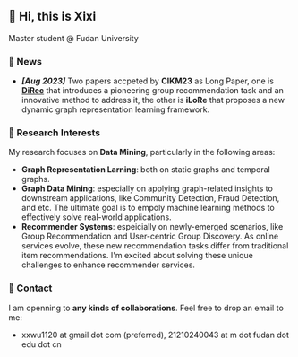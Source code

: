 
## 👋 Hi, this is Xixi

Master student @ Fudan University

### 📢 News 

* ***[Aug 2023]***  Two papers accpeted by **CIKM23** as Long Paper, one is **[DiRec](https://github.com/WxxShirley/CIKM2023DiRec)** that introduces a pioneering group recommendation task and an innovative method to address it, the other is **iLoRe** that proposes a new dynamic graph representation learning framework.



### 🌱 Research Interests

My research focuses on **Data Mining**, particularly in the following areas:

* **Graph Representation Larning**: both on static graphs and temporal graphs. 
* **Graph Data Mining**: especially on applying graph-related insights to downstream applications, like Community Detection, Fraud Detection, and etc. The ultimate goal is to empoly machine learning methods to effectively solve real-world applications.
* **Recommender Systems**: espeicially on newly-emerged scenarios, like Group Recommendation and User-centric Group Discovery. As online services evolve, these new recommendation tasks differ from traditional item recommendations. I'm excited about solving these unique challenges to enhance recommender services.


### 📮 Contact 
I am openning to **any kinds of collaborations**. Feel free to drop an email to me: 
* xxwu1120 at gmail dot com (preferred), 21210240043 at m dot fudan dot edu dot cn

